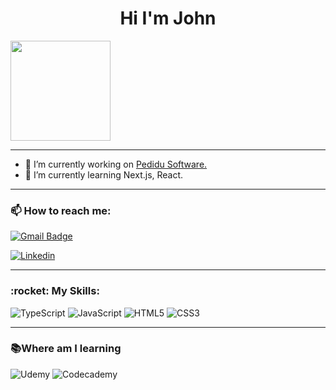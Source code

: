 <h1 align="center">Hi I'm John </h1>

 <div>
  <img height="160em" align="center" src="https://github-readme-stats.vercel.app/api?username=JsURN&show_icons=true&theme=midnight-purple&include_all_commits=true&count_private=true">
 </div>

---

- 🔭 I’m currently working on [Pedidu Software.](https://pedidu.com.br)
- 🌱 I’m currently learning Next.js, React.

---

<h3> 📫 How to reach me:</h3>

[![Gmail Badge](https://img.shields.io/badge/-jonthan31@hotmail.com-006bed?style=for-the-badge-square&logo=Gmail&logoColor=white&link=mailto:jonthan31@hotmail.com)](mailto:jonthan31@hotmail.com) 

[![Linkedin](https://img.shields.io/badge/-Jonathan_Silva-blue?style=for-the-badge-square&logo=Linkedin&logoColor=white&link=https://https://www.linkedin.com/in/jonathan-alex-9ba44322a/)](www.linkedin.com/in/JsURN)

---

<h3>:rocket: My Skills:</h3>

![TypeScript](https://img.shields.io/badge/typescript-%23007ACC.svg?style=for-the-badge&logo=typescript&logoColor=white)
![JavaScript](https://img.shields.io/badge/javascript-%23323330.svg?style=for-the-badge&logo=javascript&logoColor=%23F7DF1E)
![HTML5](https://img.shields.io/badge/html5-%23E34F26.svg?style=for-the-badge&logo=html5&logoColor=white)
![CSS3](https://img.shields.io/badge/css3-%231572B6.svg?style=for-the-badge&logo=css3&logoColor=white)

---

<h3> 📚Where am I learning </h3>

![Udemy](https://img.shields.io/badge/Udemy-A435F0?style=for-the-badge&logo=Udemy&logoColor=white) 
![Codecademy](https://img.shields.io/badge/Codecademy-FFF0E5?style=for-the-badge&logo=codecademy&logoColor=1F243A)
